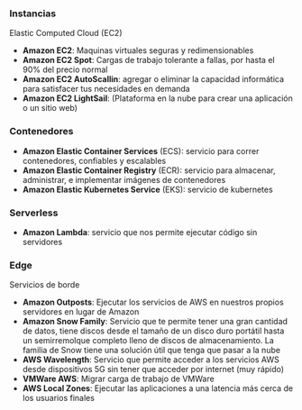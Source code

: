 ### Instancias

Elastic Computed Cloud (EC2)

- **Amazon EC2**: Maquinas virtuales seguras y redimensionables
- **Amazon EC2 Spot**: Cargas de trabajo tolerante a fallas, por hasta el 90% del precio normal
- **Amazon EC2 AutoScallin**: agregar o eliminar la capacidad informática para satisfacer tus necesidades en demanda
- **Amazon EC2 LightSail**: (Plataforma en la nube para crear una aplicación o un sitio web)

### Contenedores

- **Amazon Elastic Container Services** (ECS): servicio para correr contenedores, confiables y escalables
- **Amazon Elastic Container Registry** (ECR): servicio para almacenar, administrar, e implementar imágenes de contenedores
- **Amazon Elastic Kubernetes Service** (EKS): servicio de kubernetes

### Serverless

- **Amazon Lambda**: servicio que nos permite ejecutar código sin servidores

### Edge

Servicios de borde

- **Amazon Outposts**: Ejecutar los servicios de AWS en nuestros propios servidores en lugar de Amazon
- **Amazon Snow Family**: Servicio que te permite tener una gran cantidad de datos, tiene discos desde el tamaño de un disco duro portátil hasta un semirremolque completo lleno de discos de almacenamiento. La familia de Snow tiene una solución útil que tenga que pasar a la nube
- **AWS Wavelength**: Servicio que permite acceder a los servicios AWS desde dispositivos 5G sin tener que acceder por internet (muy rápido)
- **VMWare AWS**: Migrar carga de trabajo de VMWare
- **AWS Local Zones**: Ejecutar las aplicaciones a una latencia más cerca de los usuarios finales